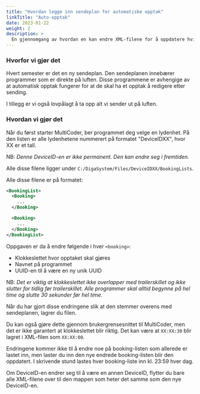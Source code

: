```yaml
---
title: "Hvordan legge inn sendeplan for automatiske opptak"
linkTitle: "Auto-opptak"
date: 2023-01-22
weight: 2
description: >
  En gjennomgang av hvordan en kan endre XML-filene for å oppdatere hvilke programmer som skal tas opp automatisk, samt til hvilke tider.
---
```


### Hvorfor vi gjør det

Hvert semester er det en ny sendeplan. Den sendeplanen innebærer programmer som er direkte på luften. Disse programmene er avhengige av at automatisk opptak fungerer for at de skal ha et opptak å redigere etter sending. 

I tillegg er vi også lovpålagt å ta opp alt vi sender ut på luften.

### Hvordan vi gjør det

Når du først starter MultiCoder, ber programmet deg velge en lydenhet. På den listen er alle lydenhetene nummerert på formatet "DeviceIDXX", hvor XX er et tall. 

NB: _Denne DeviceID-en er ikke permanent. Den kan endre seg i fremtiden._

Alle disse filene ligger under `C:/DigaSystem/Files/DeviceIDXX/BookingLists`. 

Alle disse filene er på formatet:

```xml
<BookingList>
  <Booking>
    ...
  </Booking>

  <Booking>
    ...
  </Booking>
</BookingList>
```

Oppgaven er da å endre følgende i hver `<booking>`:

- Klokkeslettet hvor opptaket skal gjøres
- Navnet på programmet
- UUID-en til å være en ny unik UUID

NB: _Det er viktig at klokkeslettet ikke overlapper med trailerskillet og ikke slutter for tidlig før trailerskillet. Alle programmer skal alltid begynne på hel time og slutte 30 sekunder før hel time._

Når du har gjort disse endringene slik at den stemmer overens med sendeplanen, lagrer du filen. 

Du kan også gjøre dette gjennom brukergrensesnittet til MultiCoder, men det er ikke garantert at klokkeslettet blir riktig. Det kan være at `XX:XX:30` blir lagret i XML-filen som `XX:XX:00`.  

Endringene kommer ikke til å endre noe på booking-listen som allerede er lastet inn, men laster du inn den nye endrede booking-listen blir den oppdatert. I skrivende stund lastes hver booking-liste inn kl. 23:59 hver dag. 

Om DeviceID-en endrer seg til å være en annen DeviceID, flytter du bare alle XML-filene over til den mappen som heter det samme som den nye DeviceID-en. 